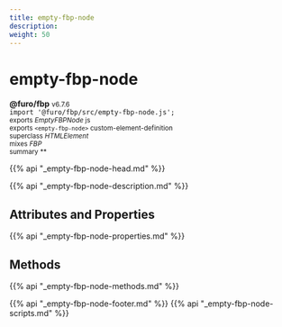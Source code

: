 ```yaml
---
title: empty-fbp-node
description: 
weight: 50
---
```


# empty-fbp-node
**@furo/fbp** <small>v6.7.6</small>
<br>`import '@furo/fbp/src/empty-fbp-node.js';`<small>
<br>exports *EmptyFBPNode* js
<br>exports `<empty-fbp-node>` custom-element-definition
<br>superclass *HTMLElement*
<br> mixes *FBP*</small>
<br><small>summary **</small>

{{% api "_empty-fbp-node-head.md" %}}



{{% api "_empty-fbp-node-description.md" %}}


## Attributes and Properties
{{% api "_empty-fbp-node-properties.md" %}}




















## Methods
{{% api "_empty-fbp-node-methods.md" %}}






















{{% api "_empty-fbp-node-footer.md" %}}
{{% api "_empty-fbp-node-scripts.md" %}}
